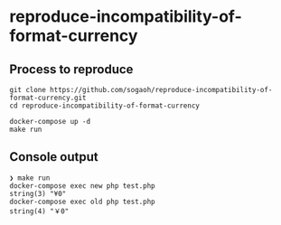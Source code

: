 # reproduce-incompatibility-of-format-currency

## Process to reproduce

```
git clone https://github.com/sogaoh/reproduce-incompatibility-of-format-currency.git
cd reproduce-incompatibility-of-format-currency

docker-compose up -d
make run
```

## Console output

```
❯ make run
docker-compose exec new php test.php
string(3) "¥0"
docker-compose exec old php test.php
string(4) "￥0"
```